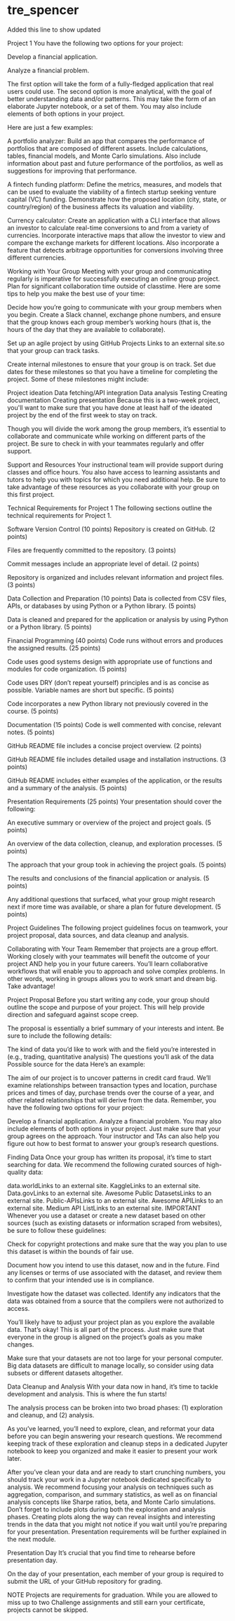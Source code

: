 # tre_spencer
Added this line to show updated


Project 1
You have the following two options for your project:

Develop a financial application.

Analyze a financial problem.

The first option will take the form of a fully-fledged application that real users could use. The second option is more analytical, with the goal of better understanding data and/or patterns. This may take the form of an elaborate Jupyter notebook, or a set of them. You may also include elements of both options in your project.

Here are just a few examples:

A portfolio analyzer: Build an app that compares the performance of portfolios that are composed of different assets. Include calculations, tables, financial models, and Monte Carlo simulations. Also include information about past and future performance of the portfolios, as well as suggestions for improving that performance.

A fintech funding platform: Define the metrics, measures, and models that can be used to evaluate the viability of a fintech startup seeking venture capital (VC) funding. Demonstrate how the proposed location (city, state, or country/region) of the business affects its valuation and viability.

Currency calculator: Create an application with a CLI interface that allows an investor to calculate real-time conversions to and from a variety of currencies. Incorporate interactive maps that allow the investor to view and compare the exchange markets for different locations. Also incorporate a feature that detects arbitrage opportunities for conversions involving three different currencies.

Working with Your Group
Meeting with your group and communicating regularly is imperative for successfully executing an online group project. Plan for significant collaboration time outside of classtime. Here are some tips to help you make the best use of your time:

Decide how you’re going to communicate with your group members when you begin. Create a Slack channel, exchange phone numbers, and ensure that the group knows each group member’s working hours (that is, the hours of the day that they are available to collaborate).

Set up an agile project by using GitHub Projects Links to an external site.so that your group can track tasks.

Create internal milestones to ensure that your group is on track. Set due dates for these milestones so that you have a timeline for completing the project. Some of these milestones might include:

Project ideation
Data fetching/API integration
Data analysis
Testing
Creating documentation
Creating presentation
Because this is a two-week project, you'll want to make sure that you have done at least half of the ideated project by the end of the first week to stay on track.

Though you will divide the work among the group members, it’s essential to collaborate and communicate while working on different parts of the project. Be sure to check in with your teammates regularly and offer support.

Support and Resources
Your instructional team will provide support during classes and office hours. You also have access to learning assistants and tutors to help you with topics for which you need additional help. Be sure to take advantage of these resources as you collaborate with your group on this first project.

Technical Requirements for Project 1
The following sections outline the technical requirements for Project 1.

Software Version Control (10 points)
Repository is created on GitHub. (2 points)

Files are frequently committed to the repository. (3 points)

Commit messages include an appropriate level of detail. (2 points)

Repository is organized and includes relevant information and project files. (3 points)

Data Collection and Preparation (10 points)
Data is collected from CSV files, APIs, or databases by using Python or a Python library. (5 points)

Data is cleaned and prepared for the application or analysis by using Python or a Python library. (5 points)

Financial Programming (40 points)
Code runs without errors and produces the assigned results. (25 points)

Code uses good systems design with appropriate use of functions and modules for code organization. (5 points)

Code uses DRY (don’t repeat yourself) principles and is as concise as possible. Variable names are short but specific. (5 points)

Code incorporates a new Python library not previously covered in the course. (5 points)

Documentation (15 points)
Code is well commented with concise, relevant notes. (5 points)

GitHub README file includes a concise project overview. (2 points)

GitHub README file includes detailed usage and installation instructions. (3 points)

GitHub README includes either examples of the application, or the results and a summary of the analysis. (5 points)

Presentation Requirements (25 points)
Your presentation should cover the following:

An executive summary or overview of the project and project goals. (5 points)

An overview of the data collection, cleanup, and exploration processes. (5 points)

The approach that your group took in achieving the project goals. (5 points)

The results and conclusions of the financial application or analysis. (5 points)

Any additional questions that surfaced, what your group might research next if more time was available, or share a plan for future development. (5 points)

Project Guidelines
The following project guidelines focus on teamwork, your project proposal, data sources, and data cleanup and analysis.

Collaborating with Your Team
Remember that projects are a group effort. Working closely with your teammates will benefit the outcome of your project AND help you in your future careers. You’ll learn collaborative workflows that will enable you to approach and solve complex problems. In other words, working in groups allows you to work smart and dream big. Take advantage!

Project Proposal
Before you start writing any code, your group should outline the scope and purpose of your project. This will help provide direction and safeguard against scope creep.

The proposal is essentially a brief summary of your interests and intent. Be sure to include the following details:

The kind of data you’d like to work with and the field you’re interested in (e.g., trading, quantitative analysis)
The questions you’ll ask of the data
Possible source for the data
Here’s an example:

The aim of our project is to uncover patterns in credit card fraud. We’ll examine relationships between transaction types and location, purchase prices and times of day, purchase trends over the course of a year, and other related relationships that will derive from the data.
Remember, you have the following two options for your project:

Develop a financial application.
Analyze a financial problem.
You may also include elements of both options in your project. Just make sure that your group agrees on the approach. Your instructor and TAs can also help you figure out how to best format to answer your group’s research questions.

Finding Data
Once your group has written its proposal, it’s time to start searching for data. We recommend the following curated sources of high-quality data:

data.worldLinks to an external site.
KaggleLinks to an external site.
Data.govLinks to an external site.
Awesome Public DatasetsLinks to an external site.
Public-APIsLinks to an external site.
Awesome APILinks to an external site.
Medium API ListLinks to an external site.
IMPORTANT
Whenever you use a dataset or create a new dataset based on other sources (such as existing datasets or information scraped from websites), be sure to follow these guidelines:

Check for copyright protections and make sure that the way you plan to use this dataset is within the bounds of fair use.

Document how you intend to use this dataset, now and in the future. Find any licenses or terms of use associated with the dataset, and review them to confirm that your intended use is in compliance.

Investigate how the dataset was collected. Identify any indicators that the data was obtained from a source that the compilers were not authorized to access.

You’ll likely have to adjust your project plan as you explore the available data. That’s okay! This is all part of the process. Just make sure that everyone in the group is aligned on the project’s goals as you make changes.

Make sure that your datasets are not too large for your personal computer. Big data datasets are difficult to manage locally, so consider using data subsets or different datasets altogether.

Data Cleanup and Analysis
With your data now in hand, it’s time to tackle development and analysis. This is where the fun starts!

The analysis process can be broken into two broad phases: (1) exploration and cleanup, and (2) analysis.

As you’ve learned, you’ll need to explore, clean, and reformat your data before you can begin answering your research questions. We recommend keeping track of these exploration and cleanup steps in a dedicated Jupyter notebook to keep you organized and make it easier to present your work later.

After you’ve clean your data and are ready to start crunching numbers, you should track your work in a Jupyter notebook dedicated specifically to analysis. We recommend focusing your analysis on techniques such as aggregation, comparison, and summary statistics, as well as on financial analysis concepts like Sharpe ratios, beta, and Monte Carlo simulations. Don’t forget to include plots during both the exploration and analysis phases. Creating plots along the way can reveal insights and interesting trends in the data that you might not notice if you wait until you’re preparing for your presentation. Presentation requirements will be further explained in the next module.

Presentation Day
It’s crucial that you find time to rehearse before presentation day.

On the day of your presentation, each member of your group is required to submit the URL of your GitHub repository for grading.

NOTE
Projects are requirements for graduation. While you are allowed to miss up to two Challenge assignments and still earn your certificate, projects cannot be skipped.